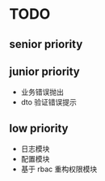 # TODO

## senior priority

## junior priority

- 业务错误抛出
- dto 验证错误提示

## low priority

- 日志模块
- 配置模块
- 基于 rbac 重构权限模块
